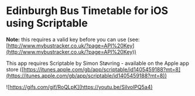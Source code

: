 # Edinburgh Bus Timetable for iOS using Scriptable

**Note:**  this requires a valid key before you can use (see: [http://www.mybustracker.co.uk/?page=API%20Key](http://www.mybustracker.co.uk/?page=API%20Key))

This app requires Scriptable by Simon Støvring - available on the Apple app store ([https://itunes.apple.com/gb/app/scriptable/id1405459188?mt=8](https://itunes.apple.com/gb/app/scriptable/id1405459188?mt=8))



![https://gifs.com/gif/RoQLpK](https://youtu.be/SilvolPQ5a4)
